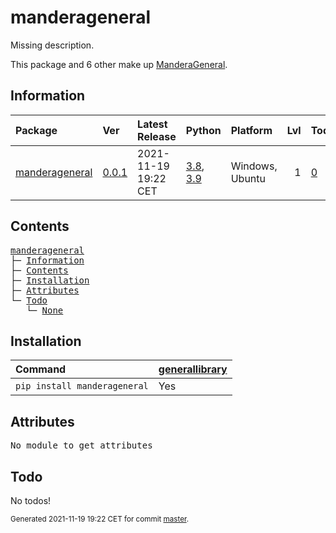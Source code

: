 # manderageneral
Missing description.

This package and 6 other make up [ManderaGeneral](https://github.com/ManderaGeneral).

## Information
| Package                                                            | Ver                                               | Latest Release       | Python                                                                                                                   | Platform        |   Lvl | Todo                                                       | Tests   |
|:-------------------------------------------------------------------|:--------------------------------------------------|:---------------------|:-------------------------------------------------------------------------------------------------------------------------|:----------------|------:|:-----------------------------------------------------------|:--------|
| [manderageneral](https://github.com/ManderaGeneral/manderageneral) | [0.0.1](https://pypi.org/project/manderageneral/) | 2021-11-19 19:22 CET | [3.8](https://www.python.org/downloads/release/python-380/), [3.9](https://www.python.org/downloads/release/python-390/) | Windows, Ubuntu |     1 | [0](https://github.com/ManderaGeneral/manderageneral#Todo) | 100 %   |

## Contents
<pre>
<a href='#manderageneral'>manderageneral</a>
├─ <a href='#Information'>Information</a>
├─ <a href='#Contents'>Contents</a>
├─ <a href='#Installation'>Installation</a>
├─ <a href='#Attributes'>Attributes</a>
└─ <a href='#Todo'>Todo</a>
   └─ <a href='#None'>None</a>
</pre>

## Installation
| Command                      | <a href='https://pypi.org/project/generallibrary'>generallibrary</a>   |
|:-----------------------------|:-----------------------------------------------------------------------|
| `pip install manderageneral` | Yes                                                                    |

## Attributes
<pre>
No module to get attributes
</pre>

## Todo

No todos!

<sup>
Generated 2021-11-19 19:22 CET for commit <a href='https://github.com/ManderaGeneral/manderageneral/commit/master'>master</a>.
</sup>
